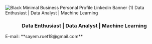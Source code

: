 
![Black Minimal Business Personal Profile Linkedin Banner (1)](https://github.com/user-attachments/assets/bbef6c35-a549-4b0c-92aa-0402a908e0c9)
Data Enthusiast | Data Analyst | Machine Learning
<h3 align="center">Data Enthusiast | Data Analyst | Machine Learning</h3>
E-mail: **sayem.ruet18@gmail.com**
<!--
**AfeefSiddique/AfeefSiddique** is a ✨ _special_ ✨ repository because its `README.md` (this file) appears on your GitHub profile.

Here are some ideas to get you started:

- 🔭 I’m currently working on ...
- 🌱 I’m currently learning ...
- 👯 I’m looking to collaborate on ...
- 🤔 I’m looking for help with ...
- 💬 Ask me about ...
- 📫 How to reach me: ...
- 😄 Pronouns: ...
- ⚡ Fun fact: ...
-->
